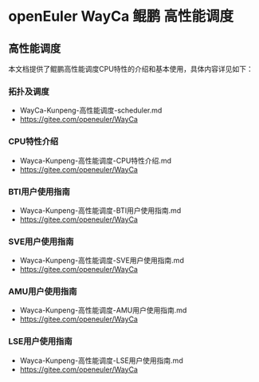 # openEuler WayCa 鲲鹏 高性能调度

## 高性能调度

本文档提供了鲲鹏高性能调度CPU特性的介绍和基本使用，具体内容详见如下：

### 拓扑及调度

- WayCa-Kunpeng-高性能调度-scheduler.md
- https://gitee.com/openeuler/WayCa

### CPU特性介绍

- Wayca-Kunpeng-高性能调度-CPU特性介绍.md
- https://gitee.com/openeuler/WayCa

### BTI用户使用指南

- Wayca-Kunpeng-高性能调度-BTI用户使用指南.md
- https://gitee.com/openeuler/WayCa

### SVE用户使用指南

- Wayca-Kunpeng-高性能调度-SVE用户使用指南.md
- https://gitee.com/openeuler/WayCa

### AMU用户使用指南

- Wayca-Kunpeng-高性能调度-AMU用户使用指南.md
- https://gitee.com/openeuler/WayCa

### LSE用户使用指南

- Wayca-Kunpeng-高性能调度-LSE用户使用指南.md
- https://gitee.com/openeuler/WayCa
